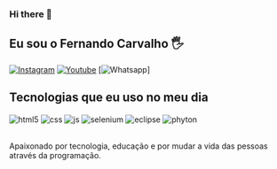 ### Hi there 👋

## Eu sou o Fernando Carvalho 🖐️


[![Instagram](https://img.shields.io/badge/Instagram-E4405F?style=for-the-badge&logo=instagram&logoColor=white)](https://instagram.com/fcarvalho_2906)
[![Youtube](https://img.shields.io/badge/YouTube-FF0000?style=for-the-badge&logo=youtube&logoColor=white)](https://www.youtube.com/channel/UCR3lcs0OKA0UydLYCFrfwDw)
[![Whatsapp](https://img.shields.io/badge/WhatsApp-25D366?style=for-the-badge&logo=whatsapp&logoColor=white)]

## Tecnologias que eu uso no meu dia

<div style="display: inline_block">
  <img align="center" alt="html5" src="https://img.shields.io/badge/HTML5-E34F26?style=for-the-badge&logo=html5&logoColor=white" />
  <img align="center" alt="css" src="https://img.shields.io/badge/CSS3-1572B6?style=for-the-badge&logo=css3&logoColor=white" />
  <img align="center" alt="js" src="https://img.shields.io/badge/JavaScript-F7DF1E?style=for-the-badge&logo=javascript&logoColor=black" />
  <img align="center" alt="selenium" src="https://img.shields.io/badge/Selenium-43B02A?style=for-thebadge&logo=Selenium&logoColor=white"/>
  <img align="center" alt="eclipse" src="	https://img.shields.io/badge/Eclipse-2C2255?style=for-thebadge&logo=eclipse&logoColor=white"/> 
  <img align="center" alt="phyton" src="https://img.shields.io/badge/Python-FFD43B?style=for-the-badge&logo=python&logoColor=blue"/>
         
</div><br/>

Apaixonado por tecnologia, educação e por mudar a vida das pessoas através da programação.

